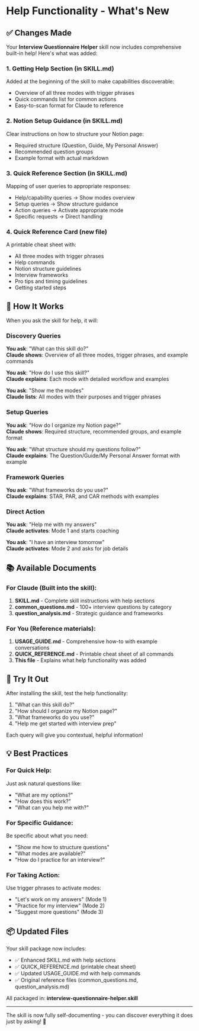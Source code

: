 # Help Functionality - What's New

## ✅ Changes Made

Your **Interview Questionnaire Helper** skill now includes comprehensive built-in help! Here's what was added:

### 1. Getting Help Section (in SKILL.md)
Added at the beginning of the skill to make capabilities discoverable:
- Overview of all three modes with trigger phrases
- Quick commands list for common actions
- Easy-to-scan format for Claude to reference

### 2. Notion Setup Guidance (in SKILL.md)
Clear instructions on how to structure your Notion page:
- Required structure (Question, Guide, My Personal Answer)
- Recommended question groups
- Example format with actual markdown

### 3. Quick Reference Section (in SKILL.md)
Mapping of user queries to appropriate responses:
- Help/capability queries → Show modes overview
- Setup queries → Show structure guidance
- Action queries → Activate appropriate mode
- Specific requests → Direct handling

### 4. Quick Reference Card (new file)
A printable cheat sheet with:
- All three modes with trigger phrases
- Help commands
- Notion structure guidelines
- Interview frameworks
- Pro tips and timing guidelines
- Getting started steps

## 🎯 How It Works

When you ask the skill for help, it will:

### Discovery Queries
**You ask**: "What can this skill do?"  
**Claude shows**: Overview of all three modes, trigger phrases, and example commands

**You ask**: "How do I use this skill?"  
**Claude explains**: Each mode with detailed workflow and examples

**You ask**: "Show me the modes"  
**Claude lists**: All modes with their purposes and trigger phrases

### Setup Queries
**You ask**: "How do I organize my Notion page?"  
**Claude shows**: Required structure, recommended groups, and example format

**You ask**: "What structure should my questions follow?"  
**Claude explains**: The Question/Guide/My Personal Answer format with example

### Framework Queries
**You ask**: "What frameworks do you use?"  
**Claude explains**: STAR, PAR, and CAR methods with examples

### Direct Action
**You ask**: "Help me with my answers"  
**Claude activates**: Mode 1 and starts coaching

**You ask**: "I have an interview tomorrow"  
**Claude activates**: Mode 2 and asks for job details

## 📚 Available Documents

### For Claude (Built into the skill):
1. **SKILL.md** - Complete skill instructions with help sections
2. **common_questions.md** - 100+ interview questions by category
3. **question_analysis.md** - Strategic guidance and frameworks

### For You (Reference materials):
1. **USAGE_GUIDE.md** - Comprehensive how-to with example conversations
2. **QUICK_REFERENCE.md** - Printable cheat sheet of all commands
3. **This file** - Explains what help functionality was added

## 🚀 Try It Out

After installing the skill, test the help functionality:

1. "What can this skill do?"
2. "How should I organize my Notion page?"
3. "What frameworks do you use?"
4. "Help me get started with interview prep"

Each query will give you contextual, helpful information!

## 💡 Best Practices

### For Quick Help:
Just ask natural questions like:
- "What are my options?"
- "How does this work?"
- "What can you help me with?"

### For Specific Guidance:
Be specific about what you need:
- "Show me how to structure questions"
- "What modes are available?"
- "How do I practice for an interview?"

### For Taking Action:
Use trigger phrases to activate modes:
- "Let's work on my answers" (Mode 1)
- "Practice for my interview" (Mode 2)  
- "Suggest more questions" (Mode 3)

## 📦 Updated Files

Your skill package now includes:
- ✅ Enhanced SKILL.md with help sections
- ✅ QUICK_REFERENCE.md (printable cheat sheet)
- ✅ Updated USAGE_GUIDE.md with help commands
- ✅ Original reference files (common_questions.md, question_analysis.md)

All packaged in: **interview-questionnaire-helper.skill**

---

The skill is now fully self-documenting - you can discover everything it does just by asking! 🎉
